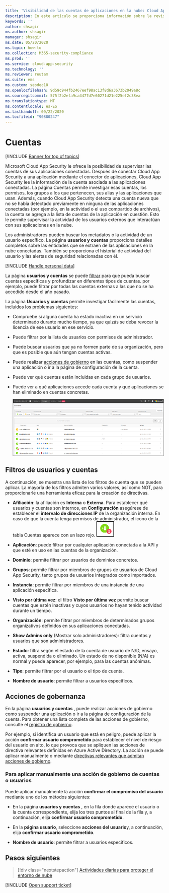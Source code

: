 ```yaml
---
title: 'Visibilidad de las cuentas de aplicaciones en la nube: Cloud App Security'
description: En este artículo se proporciona información sobre la revisión de las cuentas de las aplicaciones conectadas.
keywords: ''
author: shsagir
ms.author: shsagir
manager: shsagir
ms.date: 05/20/2020
ms.topic: how-to
ms.collection: M365-security-compliance
ms.prod: ''
ms.service: cloud-app-security
ms.technology: ''
ms.reviewer: reutam
ms.suite: ems
ms.custom: seodec18
ms.openlocfilehash: 9d59c944fb2467eef98ac13f8d6a3673b2049a8c
ms.sourcegitcommit: 575f2b2efa9ca4477d7e60271d21e225ef2c38ea
ms.translationtype: MT
ms.contentlocale: es-ES
ms.lasthandoff: 09/22/2020
ms.locfileid: "90880247"
---
```

# <a name="accounts"></a>Cuentas

[!INCLUDE [Banner for top of topics](includes/banner.md)]

Microsoft Cloud App Security le ofrece la posibilidad de supervisar las cuentas de sus aplicaciones conectadas. Después de conectar Cloud App Security a una aplicación mediante el conector de aplicaciones, Cloud App Security lee la información de la cuenta asociada a las aplicaciones conectadas. La página Cuentas permite investigar esas cuentas, los permisos, los grupos a los que pertenecen, sus alias y las aplicaciones que usan. Además, cuando Cloud App Security detecta una cuenta nueva que no se había detectado previamente en ninguna de las aplicaciones conectadas (por ejemplo, en la actividad o el uso compartido de archivos), la cuenta se agrega a la lista de cuentas de la aplicación en cuestión. Esto le permite supervisar la actividad de los usuarios externos que interactúan con sus aplicaciones en la nube.

Los administradores pueden buscar los metadatos o la actividad de un usuario específico. La página **usuarios y cuentas** proporciona detalles completos sobre las entidades que se extraen de las aplicaciones en la nube conectadas. También se proporciona el historial de actividad del usuario y las alertas de seguridad relacionadas con él.

[!INCLUDE [Handle personal data](../includes/gdpr-intro-sentence.md)]

La página **usuarios y cuentas** se puede [filtrar](#users-and-accounts-filters) para que pueda buscar cuentas específicas y profundizar en diferentes tipos de cuentas. por ejemplo, puede filtrar por todas las cuentas externas a las que no se ha accedido desde el año pasado.

La página **Usuarios y cuentas** permite investigar fácilmente las cuentas, incluidos los problemas siguientes:

* Compruebe si alguna cuenta ha estado inactiva en un servicio determinado durante mucho tiempo, ya que quizás se deba revocar la licencia de ese usuario en ese servicio.

* Puede filtrar por la lista de usuarios con permisos de administrador.
* Puede buscar usuarios que ya no formen parte de su organización, pero que es posible que aún tengan cuentas activas.
* Puede realizar [acciones de gobierno](#governance-actions) en las cuentas, como suspender una aplicación o ir a la página de configuración de la cuenta.
* Puede ver qué cuentas están incluidas en cada grupo de usuarios.  
* Puede ver a qué aplicaciones accede cada cuenta y qué aplicaciones se han eliminado en cuentas concretas.

    ![pantalla cuentas](media/accounts-page.png)

## <a name="users-and-accounts-filters"></a>Filtros de usuarios y cuentas

A continuación, se muestra una lista de los filtros de cuenta que se pueden aplicar. La mayoría de los filtros admiten varios valores, así como NOT, para proporcionarle una herramienta eficaz para la creación de directivas.  
  
<!--- **Account name**: The account name is the primary alias of the user, but other identifiers from other Microsoft accounts (Office 365 and Azure Active Directory) such as proxy addresses, aliases, SID are supported and consolidated beneath the primary alias. -->

* **Afiliación**: la afiliación es **Interna** o **Externa**. Para establecer qué usuarios y cuentas son internos, en **Configuración** asegúrese de establecer el **intervalo de direcciones IP** de la organización interna. En caso de que la cuenta tenga permisos de administrador, el icono de la tabla Cuentas aparece con un lazo rojo. ![icono de administrador de cuentas](media/accounts-admin-icon.png)

* **Aplicación**: puede filtrar por cualquier aplicación conectada a la API y que esté en uso en las cuentas de la organización.
* **Dominio**: permite filtrar por usuarios de dominios concretos.
* **Grupos**: permite filtrar por miembros de grupos de usuarios de Cloud App Security, tanto grupos de usuarios integrados como importados.
* **Instancia**: permite filtrar por miembros de una instancia de una aplicación específica.
* **Visto por última vez**: el filtro **Visto por última vez** permite buscar cuentas que estén inactivas y cuyos usuarios no hayan tenido actividad durante un tiempo.
* **Organización**: permite filtrar por miembros de determinados grupos organizativos definidos en sus aplicaciones conectadas.
* **Show Admins only** (Mostrar solo administradores): filtra cuentas y usuarios que son administradores.
* **Estado**: filtra según el estado de la cuenta de usuario de N/D, ensayo, activa, suspendida o eliminado. Un estado de no disponible (N/A) es normal y puede aparecer, por ejemplo, para las cuentas anónimas.
* **Tipo**: permite filtrar por el usuario o el tipo de cuenta.
* **Nombre de usuario**: permite filtrar a usuarios específicos.

## <a name="governance-actions"></a>Acciones de gobernanza

En la página **usuarios y cuentas** , puede realizar acciones de gobierno como suspender una aplicación o ir a la página de configuración de la cuenta. Para obtener una lista completa de las acciones de gobierno, consulte el [registro de gobierno](governance-actions.md).

Por ejemplo, si identifica un usuario que está en peligro, puede aplicar la acción **confirmar usuario comprometido** para establecer el nivel de riesgo del usuario en alto, lo que provoca que se apliquen las acciones de directiva relevantes definidas en Azure Active Directory. La acción se puede aplicar manualmente o mediante [directivas relevantes que admitan acciones de gobierno](governance-actions.md).

### <a name="to-manually-apply-a-user-or-account-governance-action"></a>Para aplicar manualmente una acción de gobierno de cuentas o usuarios

Puede aplicar manualmente la acción **confirmar el compromiso del usuario** mediante uno de los métodos siguientes:

* En la página **usuarios y cuentas** , en la fila donde aparece el usuario o la cuenta correspondiente, elija los tres puntos al final de la fila y, a continuación, elija **confirmar usuario comprometido**.

* En la **página usuario**, seleccione **acciones del usuario**y, a continuación, elija **confirmar usuario comprometido**.

* **Nombre de usuario**: permite filtrar a usuarios específicos.

## <a name="next-steps"></a>Pasos siguientes

> [!div class="nextstepaction"]
> [Actividades diarias para proteger el entorno de nube](daily-activities-to-protect-your-cloud-environment.md)

[!INCLUDE [Open support ticket](includes/support.md)]
